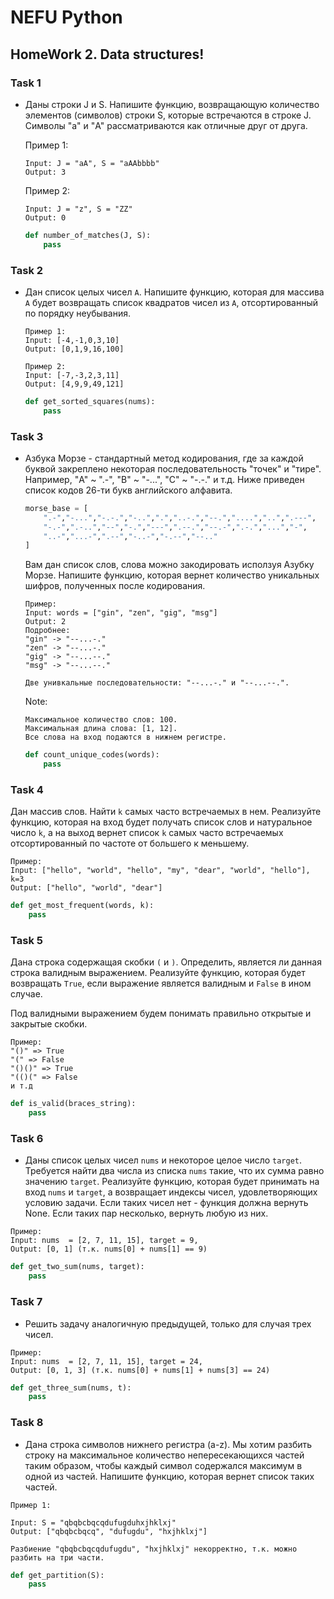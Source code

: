 # NEFU Python
## HomeWork 2. Data structures!


### Task 1
* Даны строки J и S.  Напишите функцию, возвращающую количество элементов (символов) строки S, которые встречаются 
в строке J. Символы "a" и "A" рассматриваются как отличные друг от друга.
    
    Пример 1:
    ```
    Input: J = "aA", S = "aAAbbbb"
    Output: 3
    ```
    Пример 2:
    ```
    Input: J = "z", S = "ZZ"
    Output: 0
    ```
    
    ```python
    def number_of_matches(J, S):
        pass
    ```

### Task 2
* Дан список целых чисел `A`. Напишите функцию, которая для массива `A` будет возвращать список квадратов чисел 
из `A`, отсортированный по порядку неубывания.

    ```
    Пример 1:
    Input: [-4,-1,0,3,10]
    Output: [0,1,9,16,100]
    
    Пример 2:
    Input: [-7,-3,2,3,11]
    Output: [4,9,9,49,121]
    ```
    
    ```python
    def get_sorted_squares(nums):
        pass
    ```
    
### Task 3
* Азбука Морзе - стандартный метод кодирования, где за каждой буквой закреплено некоторая последовательность 
"точек" и "тире". Например, "A" ~ ".-", "B" ~ "-...", "C" ~ "-.-."  и т.д. Ниже приведен список кодов 26-ти букв 
английского алфавита.

    ```python
    morse_base = [
        ".-","-...","-.-.","-..",".","..-.","--.","....","..",".---", 
        "-.-",".-..","--","-.","---",".--.","--.-",".-.","...","-",
        "..-","...-",".--","-..-","-.--","--.."
    ]
    ``` 
    Вам дан список слов, слова можно закодировать исползуя Азубку Морзе. Напишите функцию, которая вернет количество 
    уникальных шифров, полученных после кодирования. 
    ```
    Пример:
    Input: words = ["gin", "zen", "gig", "msg"]
    Output: 2
    Подробнее: 
    "gin" -> "--...-."
    "zen" -> "--...-."
    "gig" -> "--...--."
    "msg" -> "--...--."
    
    Две унивкальные последовательности: "--...-." и "--...--.".
    ```
    Note:
    ```
    Максимальное количество слов: 100.
    Максимальная длина слова: [1, 12].
    Все слова на вход подаются в нижнем регистре.
    ```
    ```python
    def count_unique_codes(words):
        pass
    ```

### Task 4
Дан массив слов. Найти `k` самых часто встречаемых в нем. Реализуйте функцию, которая на вход будет получать список
слов и натуральное число `k`, а на выход вернет список `k` самых часто встречаемых отсортированный по частоте от 
большего к меньшему.

```
Пример:
Input: ["hello", "world", "hello", "my", "dear", "world", "hello"], k=3
Output: ["hello", "world", "dear"]
```
    
```python
def get_most_frequent(words, k):
    pass

```

### Task 5
Дана строка содержащая скобки `(` и `)`. Определить, является ли данная строка валидным выражением. Реализуйте функцию,
которая будет возвращать `True`, если выражение является валидным и `False` в ином случае.

Под валидными выражением будем понимать правильно открытые и закрытые скобки.
    
```
Пример:
"()" => True
"(" => False
"()()" => True
"(()(" => False
и т.д 
```
```python
def is_valid(braces_string):
    pass

```

### Task 6
* Даны список целых чисел `nums` и некоторое целое число `target`. Требуется найти два числа из списка `nums` такие,
что их сумма равно значению `target`. Реализуйте функцию, которая будет принимать на вход `nums` и `target`, а 
возвращает индексы чисел, удовлетворяющих условию задачи. Если таких чисел нет - функция должна вернуть None. Если 
таких пар несколько, вернуть любую из них.

```
Пример:
Input: nums  = [2, 7, 11, 15], target = 9,
Output: [0, 1] (т.к. nums[0] + nums[1] == 9)
```  
```python
def get_two_sum(nums, target):
    pass
```


### Task 7
* Решить задачу аналогичную предыдущей, только для случая трех чисел.

```
Пример:
Input: nums  = [2, 7, 11, 15], target = 24,
Output: [0, 1, 3] (т.к. nums[0] + nums[1] + nums[3] == 24)
```   
```python
def get_three_sum(nums, t):
    pass
```


### Task 8
* Дана строка символов нижнего регистра (a-z). Мы хотим разбить строку на максимальное количество непересекающихся 
частей таким образом, чтобы каждый символ содержался максимум в одной из частей. Напишите функцию, которая вернет 
список таких частей.

```
Пример 1:

Input: S = "qbqbcbqcqdufugduhxjhklxj"
Output: ["qbqbcbqcq", "dufugdu", "hxjhklxj"]

Разбиение "qbqbcbqcqdufugdu", "hxjhklxj" некорректно, т.к. можно разбить на три части.
```

```python
def get_partition(S):
    pass
```

